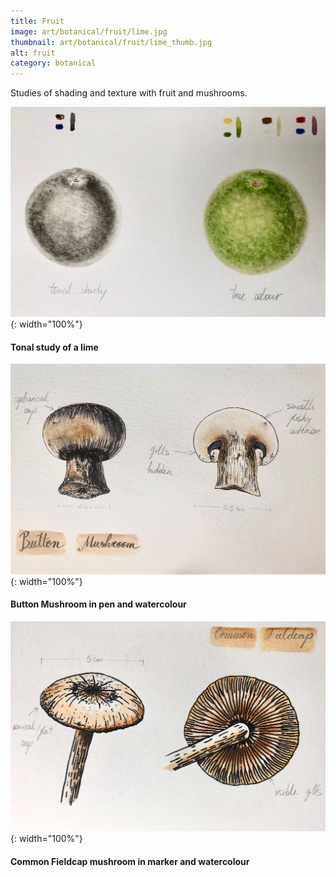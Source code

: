 ```yaml
---
title: Fruit
image: art/botanical/fruit/lime.jpg
thumbnail: art/botanical/fruit/lime_thumb.jpg
alt: fruit
category: botanical
---
```


Studies of shading and texture with fruit and mushrooms.

![lime monotone](./assets/img/art/botanical/fruit/limes_study.jpg){: width="100%"}

#### Tonal study of a lime

![lime monotone](./assets/img/art/botanical/fruit/mushroom_button.jpg){: width="100%"}

#### Button Mushroom in pen and watercolour

![lime monotone](./assets/img/art/botanical/fruit/mushroom_fieldcap.jpg){: width="100%"}

#### Common Fieldcap mushroom in marker and watercolour

